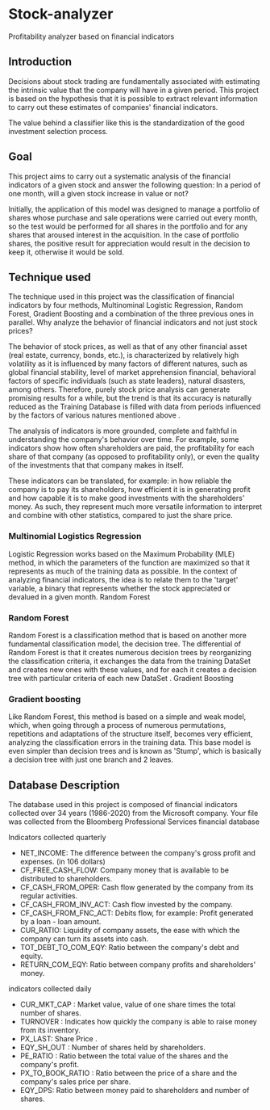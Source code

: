 # Stock-analyzer
Profitability analyzer based on financial indicators


## Introduction

Decisions about stock trading are fundamentally associated with estimating the intrinsic value that the company will have in a given period. This project is based on the hypothesis that it is possible to extract relevant information to carry out these estimates of companies' financial indicators.

The value behind a classifier like this is the standardization of the good investment selection process.



## Goal

This project aims to carry out a systematic analysis of the financial indicators of a given stock and answer the following question: In a period of one month, will a given stock increase in value or not?

Initially, the application of this model was designed to manage a portfolio of shares whose purchase and sale operations were carried out every month, so the test would be performed for all shares in the portfolio and for any shares that aroused interest in the acquisition. In the case of portfolio shares, the positive result for appreciation would result in the decision to keep it, otherwise it would be sold.



## Technique used

The technique used in this project was the classification of financial indicators by four methods, Multinominal Logistic Regression, Random Forest, Gradient Boosting and a combination of the three previous ones in parallel.
Why analyze the behavior of financial indicators and not just stock prices?

The behavior of stock prices, as well as that of any other financial asset (real estate, currency, bonds, etc.), is characterized by relatively high volatility as it is influenced by many factors of different natures, such as global financial stability, level of market apprehension financial, behavioral factors of specific individuals (such as state leaders), natural disasters, among others. Therefore, purely stock price analysis can generate promising results for a while, but the trend is that its accuracy is naturally reduced as the Training Database is filled with data from periods influenced by the factors of various natures mentioned above .

The analysis of indicators is more grounded, complete and faithful in understanding the company's behavior over time. For example, some indicators show how often shareholders are paid, the profitability for each share of that company (as opposed to profitability only), or even the quality of the investments that that company makes in itself.

These indicators can be translated, for example: in how reliable the company is to pay its shareholders, how efficient it is in generating profit and how capable it is to make good investments with the shareholders' money. As such, they represent much more versatile information to interpret and combine with other statistics, compared to just the share price.


### Multinomial Logistics Regression

Logistic Regression works based on the Maximum Probability (MLE) method, in which the parameters of the function are maximized so that it represents as much of the training data as possible. In the context of analyzing financial indicators, the idea is to relate them to the 'target' variable, a binary that represents whether the stock appreciated or devalued in a given month.
Random Forest

### Random Forest
Random Forest is a classification method that is based on another more fundamental classification model, the decision tree. The differential of Random Forest is that it creates numerous decision trees by reorganizing the classification criteria, it exchanges the data from the training DataSet and creates new ones with these values, and for each it creates a decision tree with particular criteria of each new DataSet .
Gradient Boosting

### Gradient boosting 
Like Random Forest, this method is based on a simple and weak model, which, when going through a process of numerous permutations, repetitions and adaptations of the structure itself, becomes very efficient, analyzing the classification errors in the training data. This base model is even simpler than decision trees and is known as 'Stump', which is basically a decision tree with just one branch and 2 leaves.



## Database Description

The database used in this project is composed of financial indicators collected over 34 years (1986-2020) from the Microsoft company. Your file was collected from the Bloomberg Professional Services financial database

Indicators collected quarterly

- NET_INCOME: The difference between the company's gross profit and expenses. (in 106 dollars)
- CF_FREE_CASH_FLOW: Company money that is available to be distributed to shareholders.
- CF_CASH_FROM_OPER: Cash flow generated by the company from its regular activities.
- CF_CASH_FROM_INV_ACT: Cash flow invested by the company.
- CF_CASH_FROM_FNC_ACT: Debits flow, for example: Profit generated by a loan - loan amount.
- CUR_RATIO: Liquidity of company assets, the ease with which the company can turn its assets into cash.
- TOT_DEBT_TO_COM_EQY: Ratio between the company's debt and equity.
- RETURN_COM_EQY: Ratio between company profits and shareholders' money.


indicators collected daily

- CUR_MKT_CAP : Market value, value of one share times the total number of shares.
- TURNOVER : Indicates how quickly the company is able to raise money from its inventory.
- PX_LAST: Share Price .
- EQY_SH_OUT : Number of shares held by shareholders.
- PE_RATIO : Ratio between the total value of the shares and the company's profit.
- PX_TO_BOOK_RATIO : Ratio between the price of a share and the company's sales price per share.
- EQY_DPS: Ratio between money paid to shareholders and number of shares.


